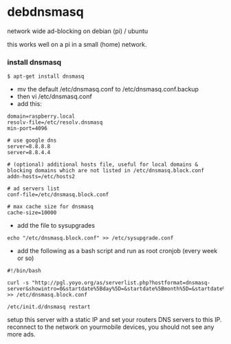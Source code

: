 # debdnsmasq
network wide ad-blocking on debian (pi) / ubuntu 

this works well on a pi in a small (home) network.

### install dnsmasq

```
$ apt-get install dnsmasq

```

* mv the default /etc/dnsmasq.conf to /etc/dnsmasq.conf.backup
* then vi /etc/dnsmasq.conf 
* add this: 

```
domain=raspberry.local
resolv-file=/etc/resolv.dnsmasq
min-port=4096

# use google dns
server=8.8.8.8
server=8.8.4.4

# (optional) additional hosts file, useful for local domains & blocking domains which are not listed in /etc/dnsmasq.block.conf
addn-hosts=/etc/hosts2

# ad servers list
conf-file=/etc/dnsmasq.block.conf

# max cache size for dnsmasq
cache-size=10000

```

* add the file to sysupgrades

```
echo "/etc/dnsmasq.block.conf" >> /etc/sysupgrade.conf

```

* add the following as a bash script and run as root cronjob (every week or so)

```
#!/bin/bash

curl -s "http://pgl.yoyo.org/as/serverlist.php?hostformat=dnsmasq-server&showintro=0&startdate%5Bday%5D=&startdate%5Bmonth%5D=&startdate%5Byear%5D=&mimetype=plaintext" >> /etc/dnsmasq.block.conf

/etc/init.d/dnsmasq restart

```

setup this server with a static IP and set your routers DNS servers to this IP.
reconnect to the network on yourmobile devices, you should not see any more ads. 
